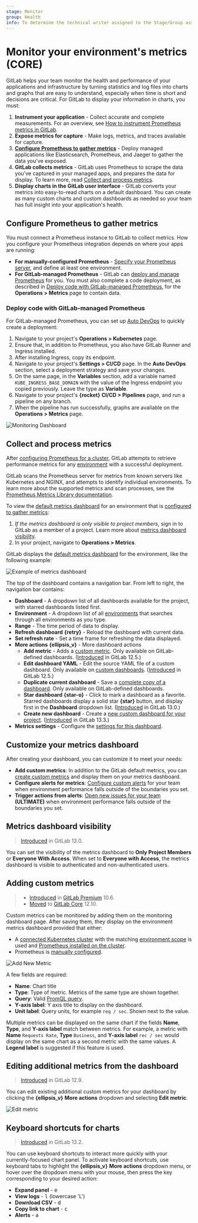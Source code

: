 ```yaml
---
stage: Monitor
group: Health
info: To determine the technical writer assigned to the Stage/Group associated with this page, see https://about.gitlab.com/handbook/engineering/ux/technical-writing/#designated-technical-writers
---
```


# Monitor your environment's metrics **(CORE)**

GitLab helps your team monitor the health and performance of your applications
and infrastructure by turning statistics and log files into charts and graphs
that are easy to understand, especially when time is short and decisions are
critical. For GitLab to display your information in charts, you must:

1. **Instrument your application** - Collect accurate and complete measurements.
   <I class="fa fa-youtube-play youtube" aria-hidden="true"></I>
   For an overview, see [How to instrument Prometheus metrics in GitLab](https://www.youtube.com/watch?v=tuI2oJ3TTB4).
1. **Expose metrics for capture** - Make logs, metrics, and traces available for capture.
1. [**Configure Prometheus to gather metrics**](#configure-prometheus-to-gather-metrics) -
   Deploy managed applications like Elasticsearch, Prometheus, and Jaeger to gather
   the data you've exposed.
1. **GitLab collects metrics** - GitLab uses Prometheus to scrape the data you've
   captured in your managed apps, and prepares the data for display. To learn more, read
   [Collect and process metrics](#collect-and-process-metrics).
1. **Display charts in the GitLab user interface** - GitLab converts your metrics
   into easy-to-read charts on a default dashboard. You can create as many custom charts
   and custom dashboards as needed so your team has full insight into your
   application's health.

## Configure Prometheus to gather metrics

You must connect a Prometheus instance to GitLab to collect metrics. How you configure
your Prometheus integration depends on where your apps are running:

- **For manually-configured Prometheus** -
  [Specify your Prometheus server](../../user/project/integrations/prometheus.md#manual-configuration-of-prometheus),
  and define at least one environment.
- **For GitLab-managed Prometheus** - GitLab can
  [deploy and manage Prometheus](../../user/project/integrations/prometheus.md#managed-prometheus-on-kubernetes) for you.
  You must also complete a code deployment, as described in
  [Deploy code with GitLab-managed Prometheus](#deploy-code-with-gitlab-managed-prometheus),
  for the **Operations > Metrics** page to contain data.

### Deploy code with GitLab-managed Prometheus

For GitLab-managed Prometheus, you can set up [Auto DevOps](../../topics/autodevops/index.md)
to quickly create a deployment:

1. Navigate to your project's **Operations > Kubernetes** page.
1. Ensure that, in addition to Prometheus, you also have GitLab Runner and Ingress
   installed.
1. After installing Ingress, copy its endpoint.
1. Navigate to your project's **Settings > CI/CD** page. In the
   **Auto DevOps** section, select a deployment strategy and save your changes.
1. On the same page, in the **Variables** section, add a variable named
   `KUBE_INGRESS_BASE_DOMAIN` with the value of the Ingress endpoint you
   copied previously. Leave the type as **Variable**.
1. Navigate to your project's **{rocket}** **CI/CD > Pipelines** page, and run a
   pipeline on any branch.
1. When the pipeline has run successfully, graphs are available on the
   **Operations > Metrics** page.

![Monitoring Dashboard](img/prometheus_monitoring_dashboard_v13_3.png)

## Collect and process metrics

After [configuring Prometheus for a cluster](../../user/project/integrations/prometheus.md),
GitLab attempts to retrieve performance metrics for any [environment](../../ci/environments/index.md) with
a successful deployment.

GitLab scans the Prometheus server for metrics from known servers like Kubernetes
and NGINX, and attempts to identify individual environments. To learn more about
the supported metrics and scan processes, see the
[Prometheus Metrics Library documentation](../../user/project/integrations/prometheus_library/index.md).

To view the [default metrics dashboard](dashboards/default.md) for an environment that is
[configured to gather metrics](#configure-prometheus-to-gather-metrics):

1. *If the metrics dashboard is only visible to project members,* sign in to
   GitLab as a member of a project. Learn more about [metrics dashboard visibility](#metrics-dashboard-visibility).
1. In your project, navigate to **Operations > Metrics**.

GitLab displays the [default metrics dashboard](dashboards/default.md) for the environment,
like the following example:

![Example of metrics dashboard](img/example-dashboard_v13_3.png)

The top of the dashboard contains a navigation bar. From left to right, the
navigation bar contains:

- **Dashboard** - A dropdown list of all dashboards available for the project,
  with starred dashboards listed first.
- **Environment** - A dropdown list of all [environments](../index.md) that searches
  through all environments as you type.
- **Range** - The time period of data to display.
- **Refresh dashboard** **{retry}** - Reload the dashboard with current data.
- **Set refresh rate** - Set a time frame for refreshing the data displayed.
- **More actions** **{ellipsis_v}** - More dashboard actions
  - **Add metric** - Adds a [custom metric](#adding-custom-metrics). Only available on GitLab-defined dashboards.
  ([Introduced](https://gitlab.com/gitlab-org/gitlab/-/issues/34779) in GitLab 12.5.)
  - **Edit dashboard YAML** - Edit the source YAML file of a custom dashboard. Only available on
  [custom dashboards](dashboards/index.md).
  ([Introduced](https://gitlab.com/gitlab-org/gitlab/-/issues/34779) in GitLab 12.5.)
  - **Duplicate current dashboard** - Save a [complete copy of a dashboard](dashboards/index.md#duplicate-a-gitlab-defined-dashboard). Only available on GitLab-defined dashboards.
  - **Star dashboard** **{star-o}** - Click to mark a dashboard as a favorite.
  Starred dashboards display a solid star **{star}** button, and display first
  in the **Dashboard** dropdown list.
  ([Introduced](https://gitlab.com/gitlab-org/gitlab/-/issues/214582) in GitLab 13.0.)
  - **Create new dashboard** - Create a [new custom dashboard for your project](dashboards/index.md#add-a-new-dashboard-to-your-project).
  ([Introduced](https://gitlab.com/gitlab-org/gitlab/-/issues/228856) in GitLab 13.3.)
- **Metrics settings** - Configure the
  [settings for this dashboard](dashboards/index.md#manage-the-metrics-dashboard-settings).

## Customize your metrics dashboard

After creating your dashboard, you can customize it to meet your needs:

- **Add custom metrics**: In addition to the GitLab default metrics, you can
  [create custom metrics](#adding-custom-metrics) and display them on your metrics dashboard.
- **Configure alerts for metrics**: [Configure custom alerts](alerts.md) for your team when
  environment performance falls outside of the boundaries you set.
- **Trigger actions from alerts**: [Open new issues for your team](alerts.md#trigger-actions-from-alerts) **(ULTIMATE)**
  when environment performance falls outside of the boundaries you set.

## Metrics dashboard visibility

> [Introduced](https://gitlab.com/gitlab-org/gitlab/-/issues/201924) in GitLab 13.0.

You can set the visibility of the metrics dashboard to **Only Project Members**
or **Everyone With Access**. When set to **Everyone with Access**, the metrics
dashboard is visible to authenticated and non-authenticated users.

## Adding custom metrics

> - [Introduced](https://gitlab.com/gitlab-org/gitlab/-/merge_requests/3799) in [GitLab Premium](https://about.gitlab.com/pricing/) 10.6.
> - [Moved](https://gitlab.com/gitlab-org/gitlab/-/merge_requests/28527) to [GitLab Core](https://about.gitlab.com/pricing/) 12.10.

Custom metrics can be monitored by adding them on the monitoring dashboard page.
After saving them, they display on the environment metrics dashboard provided that either:

- A [connected Kubernetes cluster](../../user/project/clusters/add_remove_clusters.md)
  with the matching [environment scope](../../ci/environments/index.md#scoping-environments-with-specs) is used and
  [Prometheus installed on the cluster](../../user/project/integrations/prometheus.md#enabling-prometheus-integration).
- Prometheus is [manually configured](../../user/project/integrations/prometheus.md#manual-configuration-of-prometheus).

![Add New Metric](img/prometheus_add_metric.png)

A few fields are required:

- **Name**: Chart title
- **Type**: Type of metric. Metrics of the same type are shown together.
- **Query**: Valid [PromQL query](https://prometheus.io/docs/prometheus/latest/querying/basics/).
- **Y-axis label**: Y axis title to display on the dashboard.
- **Unit label**: Query units, for example `req / sec`. Shown next to the value.

Multiple metrics can be displayed on the same chart if the fields **Name**, **Type**,
and **Y-axis label** match between metrics. For example, a metric with **Name**
`Requests Rate`, **Type** `Business`, and **Y-axis label** `rec / sec` would display
on the same chart as a second metric with the same values. A **Legend label** is
suggested if this feature is used.

## Editing additional metrics from the dashboard

> [Introduced](https://gitlab.com/gitlab-org/gitlab/-/issues/208976) in GitLab 12.9.

You can edit existing additional custom metrics for your dashboard by clicking the
**{ellipsis_v}** **More actions** dropdown and selecting **Edit metric**.

![Edit metric](img/prometheus_dashboard_edit_metric_link_v_12_9.png)

## Keyboard shortcuts for charts

> [Introduced](https://gitlab.com/gitlab-org/gitlab/-/issues/202146) in GitLab 13.2.

You can use keyboard shortcuts to interact more quickly with your currently-focused
chart panel. To activate keyboard shortcuts, use keyboard tabs to highlight the
**{ellipsis_v}** **More actions** dropdown menu, or hover over the dropdown menu
with your mouse, then press the key corresponding to your desired action:

- **Expand panel** - <kbd>e</kbd>
- **View logs** - <kbd>l</kbd> (lowercase 'L')
- **Download CSV** - <kbd>d</kbd>
- **Copy link to chart** - <kbd>c</kbd>
- **Alerts** - <kbd>a</kbd>
